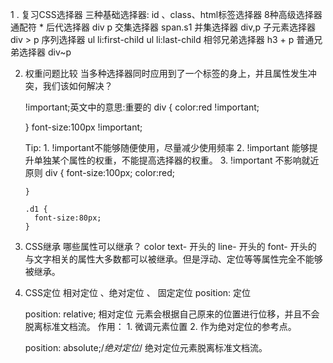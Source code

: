 1 . 复习CSS选择器 
    三种基础选择器: 
        id 、class、html标签选择器 
    8种高级选择器
        通配符  *
        后代选择器 div  p
        交集选择器  span.s1
        并集选择器  div,p
        子元素选择器  div > p
        序列选择器  ul li:first-child    ul li:last-child
        相邻兄弟选择器  h3 + p
        普通兄弟选择器   div~p
   
2.  权重问题比较
      当多种选择器同时应用到了一个标签的身上，并且属性发生冲突，我们该如何解决？

      !important;英文中的意思:重要的
      div {
        color:red !important;

      }
      font-size:100px !important;


      Tip:
        1. !important不能够随便使用，尽量减少使用频率
        2. !important 能够提升单独某个属性的权重，不能提高选择器的权重。
        3. !important 不影响就近原则 
        div {
          font-size:100px;
          color:red;

        }

        .d1 {
          font-size:80px;
        }
3.  CSS继承
哪些属性可以继承？
color
text- 开头的
line- 开头的
font- 开头的
与文字相关的属性大多数都可以被继承。但是浮动、定位等等属性完全不能够被继承。
4.  CSS定位 
      相对定位 、绝对定位 、 固定定位 
      position: 定位 


      position: relative; 相对定位
        元素会根据自己原来的位置进行位移，并且不会脱离标准文档流。
      作用：
        1. 微调元素位置
        2. 作为绝对定位的参考点。

      position: absolute;/*绝对定位*/
      绝对定位元素脱离标准文档流。

      <!-- 某个元素设置了绝对定位，需要参考点：
  分成下面的几种情况：
    1. 没有父元素
      top 为首屏屏幕的左上角作为参考
      bottom就是浏览器窗口，首屏窗口尺寸页面的左下角
    2. 存在父元素
      浏览器就会从当前使用绝对定位的元素开始向上一层一层的去找，父元素没有就找祖先元素，直到找到
      某个祖先元素的身上具有相对定位或者绝对定位的属性，那么就以这个祖先元素为参考点进行位移
      如果没有找到，那么就以网页为参考点进行位移。

    子元素使用绝对定位  父元素最好使用相对定位  子绝父相
                          子绝父绝 
   -->

   绝对定位的子元素，如果作为参考元素的父元素设置了padding，除非子元素没有设置一些位移的参数，例如top、left等，那么就会被padding影响，可是一旦子元素设置了位置参数，将不会受到影响。

这个不明白

   绝对定位的元素如何居中?


   固定定位
   position:fixed ;
   固定定位针对的是浏览器窗口，以浏览器窗口为参考进行位移。常见的功能，例如返回顶部，广告....



   z-index 层级关系

   分两种情况：
    1 如果单纯的比较两个发生位置冲突的标签，那么谁的z-index值大，谁就在上面
    2 如果发生位置冲突的是两个子元素，那么最应该看的是父元素的层级关系，父元素的层级也就是z-index值小，那么子级层级再高也没有办法改变。
    3. 两个父元素比较层级的时候，如果其中一个父元素的层级z-index没有设置，那么子级是可以通过z-index盖过与之发生冲突的另外一个元素。
5.  CSS布局核心复习 
      标准文档流以及特性
      盒子模型
      浮动
      清除浮动带来的影响
      定位
6. 常见的网页布局类型
7. 超链接的美化
a:link {color: #FF0000}   /* 未访问的链接 */
a:visited {color: #00FF00}  /* 已访问的链接 */
a:hover {color: #FF00FF}  /* 鼠标移动到链接上 */
a:active {color: #0000FF} /* 选定的链接 */

在写的时候一定要按照顺序来写，但是你可以省略某个状态。

8. 背景图片
      
1. background-color 背景颜色
  red  #ccc  rgb(23,23,23)
我们在练习的时候用什么方式表达颜色都无所谓，但是实际开发的时候最好全部使用十六进制。

2. background-image 背景图片  
  
background-image:url("图片的地址")

3. background-repeat 背景图像是否重复
  值: repeat-x 横轴重复
      repeat-y 纵轴重复 
      no-repeat 不重复

4. background-position 图片位置
background-position:向右偏移量px 向下偏移量px; 偏移量可以为正也可以为负 
雪碧图  又称为css精灵


5. background-attachment: fixed; 背景固定 
一旦设置了这个属性，那么网页的背景就不会随着网页的滚动而滚动。

简写:
  background:url() no-repeat center top;

Tip:能使用简写的时候尽可能的使用简写。

文本属性
1. direction  设置文本方向
    值ltr  rtl  

2. letter-spacing 设置字符间距
  可以为负值 
  单位可以使用px

3. text-align:center / left(默认) /right(右边) / justify(文本两边居中)

4. text-decoration 给文本添加修饰
  none  取消文本的默认样式。 
  underline 加上一条下滑线
  overline 上划线
  line-through 穿过文本的一条线 


5. text-indent 缩进元素文本的首行
  
6. text-transform控制元素当中的字母 
  none (默认)/
  capitalize(文本中的每个单词以大写字母开头。) 
  uppercase（定义仅有大写字母） 
  lowercase(小写字母) 